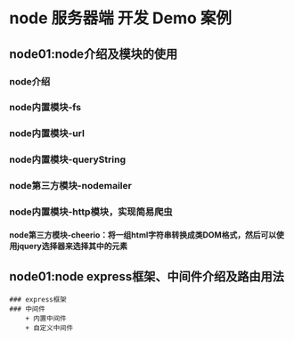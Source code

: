 # node 服务器端 开发 Demo 案例

## node01:node介绍及模块的使用

### node介绍
### node内置模块-fs
### node内置模块-url
### node内置模块-queryString
### node第三方模块-nodemailer
### node内置模块-http模块，实现简易爬虫
#### node第三方模块-cheerio：将一组html字符串转换成类DOM格式，然后可以使用jquery选择器来选择其中的元素

## node01:node express框架、中间件介绍及路由用法

    ### express框架
    ### 中间件
        + 内置中间件
        + 自定义中间件